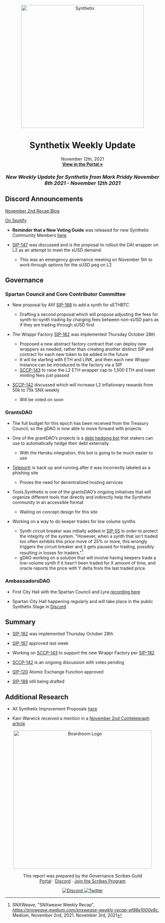 
<p align="center">
  <a href="http://app.boardroom.info/BanklessDAO">
    <img src="https://miro.medium.com/max/1400/1*V3K-Uu2va_r9p7O2p_FzMw.png" alt="Synthetix" width="400" />
  </a>
  <h1 align="center">Synthetix Weekly Update</h1>
  <p align="center">
    November 12th, 2021
  <br />
  <a href="http://app.boardroom.info/BanklessDAO"><strong>View in the Portal »</strong></a>
  <br />
  </p>
</p>

### <p align="center"> *New Weekly Update for Synthetix from Mark Priddy November 8th 2021 - November 12th 2021*

## Discord Announcements
	
[November 2nd Recap Blog]()

[On Spotify]()

- **Reminder that a New Voting Guide** was released for new Synthetix Community Members [here](https://medium.com/@akng105/a-guide-to-synthetix-voting-for-new-community-members-fa57d929b2ce)

- [SIP-147](https://sips-dwdvhvxwr-synthetixio.vercel.app/sccp/sccp-147/) was discussed and is the proposal to rollout the DAI wrapper on L2 as an attempt to meet the sUSD demand. 
  - This was an emergency governance meeting on November 5th to work through options for the sUSD peg on L2
	
## Governance

### Spartan Council and Core Contributor Committee

- New proposal by Afif [SIP-188](https://sips.synthetix.io/sips/sip-188) to add a synth for sETHBTC
  - Drafting a second proposal which will propose adjusting the fees for synth-to-synth trading by charging fees between non-sUSD pairs as if they are trading through sUSD first
	
- The Wrappr Factory [SIP-182](https://sips.synthetix.io/sips/sip-182/) was implemented Thursday October 28th 	
  - Proposed a new abstract factory contract that can deploy new wrappers as needed, rather than creating another distinct SIP and contract for each new token to be added in the future	
  - It will be starting with ETH and LINK, and then each new Wrappr instance can be introduced to the factory via a SIP
  - [SCCP-143](https://sips.synthetix.io/sccp/sccp-143/) to raise the L2 ETH wrapper cap to 1,500 ETH and lower minting fees just passed
	
- [SCCP-142](https://sips.synthetix.io/sccp/sccp-142/) discussed which will increase L2 inflationary rewards from 50k to 75k SNX weekly
  - Will be voted on soon
	
	
### GrantsDAO

- The full budget for this epoch has been received from the Treasury Council, so the gDAO is now able to move forward with projects

- One of the grantDAO’s projects is a [debt hedging bot](https://medium.com/@SynthetixGrants/synthetix-debt-hedging-bot-458fca8b0f4b) that stakers can use to automatically hedge their debt externally
  - With the Heroku integration, this bot is going to be much easier to use
 
- [Teleportr](https://medium.com/@SynthetixGrants/teleport-eth-to-optimism-with-teleportr-f6b1b719736c) is back up and running after it was incorrectly labeled as a phishing site
  - Proves the need for decentralized hosting services

- Tools.Synthetix is one of the grantsDAO’s ongoing initiatives that will organize different tools that directly and indirectly help the Synthetix community in an accessible format
  - Waiting on concept design for this site
	
- Working on a way to do keeper trades for low volume synths	
  - Synth circuit breaker was initially added in [SIP-55](https://sips.synthetix.io/sips/sip-55/) in order to protect the integrity of the system. "However, when a synth that isn’t traded too often exhibits this price move of 25% or more, this wrongly triggers the circuit breaker and it gets paused for trading, possibly resulting in losses for traders."[^1]	
  - gDAO working on a solution that will involve having keepers trade a low-volume synth if it hasn’t been traded for X amount of time, and oracle reports the price with Y delta from the last traded price.
	
[^1]: SNXWeave, "SNXweave Weekly Recap", *https://snxweave.medium.com/snxweave-weekly-recap-af98e1000e8c*, Medium, November 2nd, 2021. November 3rd, 2021
	
### AmbassadorsDAO

- First City Hall with the Spartan Council and Lyra [recording here](https://anchor.fm/synthetix/episodes/SD032---Spartan-City-Hall-1---Lyra-e19fq3e)

- Spartan City Hall happening regularly and will take place in the public Synthetix Stage in [Discord](https://discord.gg/bq3V9brMQV)

## Summary

- [SIP-182](https://sips.synthetix.io/sips/sip-182/) was implemented Thursday October 28th

- [SIP-187](https://sips.synthetix.io/sips/sip-187/) approved last week

-  Working on [SCCP-143](https://sips.synthetix.io/sccp/sccp-143/) to support the new Wrappr Factory per [SIP-182](https://sips.synthetix.io/sips/sip-182/)
	
- [SCCP-142](https://sips.synthetix.io/sccp/sccp-142/) is an ongoing discussion with votes pending

- [SIP-120](https://sips.synthetix.io/sips/sip-120) Atomic Exchange Function approved

- [SIP-188](https://sips.synthetix.io/sips/sip-188) still being drafted
	
	
## Additional Research

- All Synthetix Improvement Proposals [here](https://sips.synthetix.io/all-sip/)

- Kain Warwick received a mention in a [November 2nd Cointelegraph article](https://cointelegraph.com/news/crypto-founders-top-young-australian-rich-list)

<p align="center">
  <a href="http://app.boardroom.info/">
    <img src="https://i.ibb.co/PFcchnQ/boardroom.png" alt="Boardroom Logo" width="450" />
  </a>
</p>

<p align="center">
	This report was prepared by the Governance Scribes Guild
  <br />
  <a href="http://boardroom.info/">Portal</a>
  ·
  <a href="https://discord.com/invite/tgrTFg9">Discord</a>
  ·
  <a href="https://boardroom.mirror.xyz/JHrN8nVy_J4C7Xzj37zoyPANg0ZnNszhWy9YOZHC0lM">Join the Scribes Program</a>
</p>

<p align="center">
  <a href="https://discord.gg/CEZ8WfuK8s">
    <img src="https://img.shields.io/badge/Discord-Join-7289da?style=for-the-badge&logo=discord&logoColor=white" alt="Discord" />
  </a>
  <a href="https://twitter.com/boardroom_info">
    <img src="https://img.shields.io/badge/Twitter-Follow-1da1f2?style=for-the-badge&logo=twitter&logoColor=white" alt="Twitter" />
  </a>
</p>






